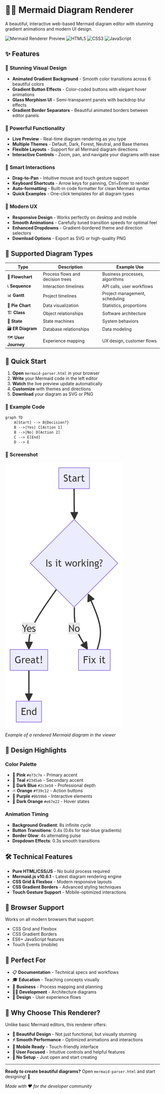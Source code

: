 # 🧜‍♀️ Mermaid Diagram Renderer

A beautiful, interactive web-based Mermaid diagram editor with stunning gradient animations and modern UI design.

![Mermaid Renderer Preview](https://img.shields.io/badge/Status-Ready-brightgreen) ![HTML5](https://img.shields.io/badge/HTML5-E34F26?logo=html5&logoColor=white) ![CSS3](https://img.shields.io/badge/CSS3-1572B6?logo=css3&logoColor=white) ![JavaScript](https://img.shields.io/badge/JavaScript-F7DF1E?logo=javascript&logoColor=black)

## ✨ Features

### 🎨 **Stunning Visual Design**
- **Animated Gradient Background** - Smooth color transitions across 6 beautiful colors
- **Gradient Button Effects** - Color-coded buttons with elegant hover animations
- **Glass Morphism UI** - Semi-transparent panels with backdrop blur effects
- **Gradient Border Separators** - Beautiful animated borders between editor panels

### 🚀 **Powerful Functionality**
- **Live Preview** - Real-time diagram rendering as you type
- **Multiple Themes** - Default, Dark, Forest, Neutral, and Base themes
- **Flexible Layouts** - Support for all Mermaid diagram directions
- **Interactive Controls** - Zoom, pan, and navigate your diagrams with ease

### 🎯 **Smart Interactions**
- **Drag-to-Pan** - Intuitive mouse and touch gesture support
- **Keyboard Shortcuts** - Arrow keys for panning, Ctrl+Enter to render
- **Auto-formatting** - Built-in code formatter for clean Mermaid syntax
- **Quick Examples** - One-click templates for all diagram types

### 📱 **Modern UX**
- **Responsive Design** - Works perfectly on desktop and mobile
- **Smooth Animations** - Carefully tuned transition speeds for optimal feel
- **Enhanced Dropdowns** - Gradient-bordered theme and direction selectors
- **Download Options** - Export as SVG or high-quality PNG

## 🎪 **Supported Diagram Types**

| Type | Description | Example Use |
|------|-------------|-------------|
| 🔄 **Flowchart** | Process flows and decision trees | Business processes, algorithms |
| 📞 **Sequence** | Interaction timelines | API calls, user workflows |
| 📊 **Gantt** | Project timelines | Project management, scheduling |
| 🥧 **Pie Chart** | Data visualization | Statistics, proportions |
| 🏗️ **Class** | Object relationships | Software architecture |
| 🔀 **State** | State machines | System behaviors |
| 🗃️ **ER Diagram** | Database relationships | Data modeling |
| 🗺️ **User Journey** | Experience mapping | UX design, customer flows |

## 🚀 **Quick Start**

1. **Open** `mermaid-parser.html` in your browser
2. **Write** your Mermaid code in the left editor
3. **Watch** the live preview update automatically
4. **Customize** with themes and directions
5. **Download** your diagram as SVG or PNG

### 📝 **Example Code**
```mermaid
graph TD
    A[Start] --> B{Decision?}
    B -->|Yes| C[Action 1]
    B -->|No| D[Action 2]
    C --> E[End]
    D --> E
```

### 📸 **Screenshot**

![Mermaid Diagram Example](./screenshots/example-diagram.png)

*Example of a rendered Mermaid diagram in the viewer*

## 🎨 **Design Highlights**

### **Color Palette**
- 🌸 **Pink** `#e73c7e` - Primary accent
- 🌊 **Teal** `#23d5ab` - Secondary accent  
- 🌙 **Dark Blue** `#2c3e50` - Professional depth
- 🔥 **Orange** `#f39c12` - Action buttons
- 💜 **Purple** `#9b59b6` - Interactive elements
- 🧡 **Dark Orange** `#e67e22` - Hover states

### **Animation Timing**
- **Background Gradient**: 8s infinite cycle
- **Button Transitions**: 0.4s (0.6s for teal-blue gradients)
- **Border Glow**: 4s alternating pulse
- **Dropdown Effects**: 0.3s smooth transitions

## 🛠️ **Technical Features**

- **Pure HTML/CSS/JS** - No build process required
- **Mermaid.js v10.6.1** - Latest diagram rendering engine
- **CSS Grid & Flexbox** - Modern responsive layouts
- **CSS Gradient Borders** - Advanced styling techniques
- **Touch Gesture Support** - Mobile-optimized interactions

## 📱 **Browser Support**

Works on all modern browsers that support:
- CSS Grid and Flexbox
- CSS Gradient Borders
- ES6+ JavaScript features
- Touch Events (mobile)

## 🎯 **Perfect For**

- 📋 **Documentation** - Technical specs and workflows
- 🎓 **Education** - Teaching concepts visually
- 💼 **Business** - Process mapping and planning
- 👨‍💻 **Development** - Architecture diagrams
- 🎨 **Design** - User experience flows

## 🌟 **Why Choose This Renderer?**

Unlike basic Mermaid editors, this renderer offers:
- **🎨 Beautiful Design** - Not just functional, but visually stunning
- **⚡ Smooth Performance** - Optimized animations and interactions
- **📱 Mobile Ready** - Touch-friendly interface
- **🎯 User Focused** - Intuitive controls and helpful features
- **🔧 No Setup** - Just open and start creating

---

**Ready to create beautiful diagrams?** Open `mermaid-parser.html` and start designing! 🚀

*Made with ❤️ for the developer community*

